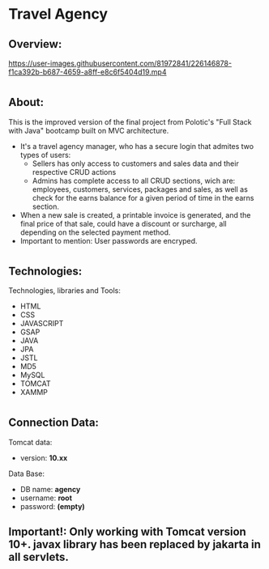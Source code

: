 # Travel Agency

## Overview:

https://user-images.githubusercontent.com/81972841/226146878-f1ca392b-b687-4659-a8ff-e8c6f5404d19.mp4

#

## About:
  <p>
    This is the improved version of the final project from Polotic's "Full Stack with Java" bootcamp built on MVC architecture.
  </p>
  
- It's a travel agency manager, who has a secure login that admites two types of users:
    - Sellers has only access to customers and sales data and their respective CRUD actions
    - Admins has complete access to all CRUD sections, wich are: employees, customers, services, packages and sales, 
      as well as check for the earns balance for a given period of time in the earns section.
- When a new sale is created, a printable invoice is generated, and the final price of that sale, could have a discount or surcharge, all depending on the selected 
    payment method. 
- Important to mention: User passwords are encryped.

#

## Technologies:
<p>
  Technologies, libraries and Tools:
</p>

-  HTML
-  CSS
-  JAVASCRIPT
-  GSAP
-  JAVA
-  JPA
-  JSTL
-  MD5
-  MySQL
-  TOMCAT
-  XAMMP

#

## Connection Data: 
Tomcat data:
- version: **10.xx**

Data Base:
- DB name: **agency**
- username: **root**
- password: **(empty)**

## Important!: Only working with Tomcat version 10+. javax library has been replaced by jakarta in all servlets.
